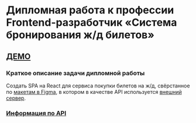 

# Дипломная работа к профессии Frontend-разработчик «Система бронирования ж/д билетов»

## [ДЕМО](https://natalia-smyslova.github.io/fe-diploma)

### Краткое описание задачи дипломной работы
Создать SPA на React для сервиса покупки билетов на ж/д, свёрстанное по [макетам в Figma](https://www.figma.com/file/7981GjEsjSpBUKolk4xFoT/%D0%97%D0%B0%D0%BA%D0%B0%D0%B7-%D0%B1%D0%B8%D0%BB%D0%B5%D1%82%D0%BE%D0%B2?node-id=0%3A1), в котором в качестве API используется [внешний сервер](https://students.netoservices.ru/fe-diplom/).
### [Информация по API](./reference/api.md)
